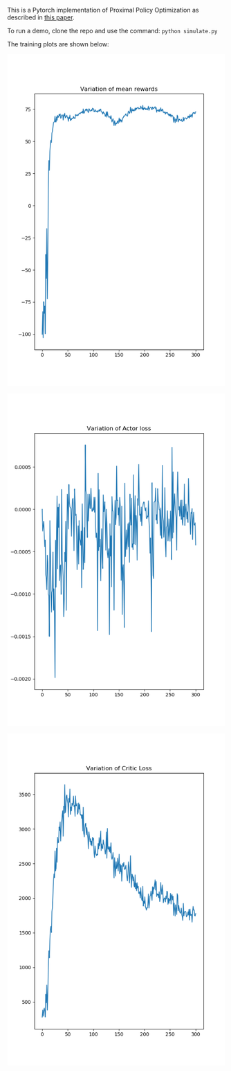 This is a Pytorch implementation of Proximal Policy Optimization as described in [this paper](https://arxiv.org/abs/1707.06347). 

To run a demo, clone the repo and use the command:
``python simulate.py``

The training plots are shown below:

![reward plot](./images/rewards.png)

![actor loss plot](./images/actor.png)

![critic loss plot](./images/critic.png)
